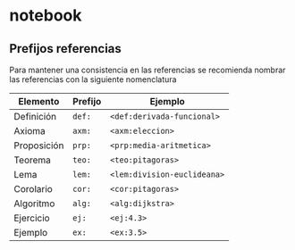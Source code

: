 # notebook

## Prefijos referencias

Para mantener una consistencia en las referencias se recomienda nombrar las referencias con la siguiente nomenclatura

| Elemento | Prefijo | Ejemplo |
|---|---|---|
| Definición | `def:` | `<def:derivada-funcional>` |
| Axioma | `axm:` | `<axm:eleccion>` |
| Proposición | `prp:` | `<prp:media-aritmetica>` |
| Teorema | `teo:` | `<teo:pitagoras>` |
| Lema | `lem:` | `<lem:division-euclideana>` |
| Corolario | `cor:` | `<cor:pitagoras>` |
| Algoritmo | `alg:` | `<alg:dijkstra>` |
| Ejercicio | `ej:` | `<ej:4.3>` |
| Ejemplo | `ex:` | `<ex:3.5>` |
